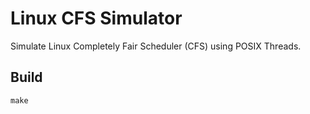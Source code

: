 # Linux CFS Simulator
Simulate Linux Completely Fair Scheduler (CFS) using POSIX Threads.

## Build
```shell
make
```
